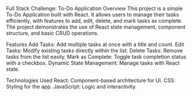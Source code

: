 Full Stack Challenge: To-Do Application
Overview
This project is a simple To-Do Application built with React. It allows users to manage their tasks efficiently, with features to add, edit, delete, and mark tasks as complete. The project demonstrates the use of React state management, component structure, and basic CRUD operations.


Features
Add Tasks: Add multiple tasks at once with a title and count.
Edit Tasks: Modify existing tasks directly within the list.
Delete Tasks: Remove tasks from the list easily.
Mark as Complete: Toggle task completion status with a checkbox.
Dynamic State Management: Manage tasks with React state.

Technologies Used
React: Component-based architecture for UI.
CSS: Styling for the app.
JavaScript: Logic and interactivity.
